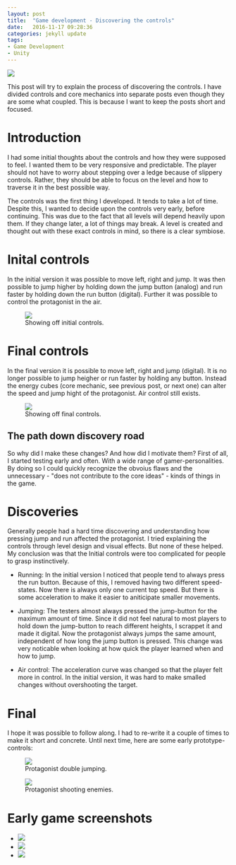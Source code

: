 ```yaml
---
layout: post
title:  "Game development - Discovering the controls"
date:   2016-11-17 09:28:36
categories: jekyll update
tags:
- Game Development
- Unity
---
```


<img src="{{ site.baseurl }}/assets/GameDevelopmentPosts/1_Introduction/header.png"/>

This post will try to explain the process of discovering the controls. I have divided controls and core mechanics into separate posts even though they are some what coupled. This is because I want to keep the posts short and focused.

# Introduction #

I had some initial thoughts about the controls and how they were supposed to feel. I wanted them to be very responsive and predictable. The player should not have to worry about stepping over a ledge because of slippery controls. Rather, they should be able to focus on the level and how to traverse it in the best possible way.

The controls was the first thing I developed. It tends to take a lot of time. Despite this, I wanted to decide upon the controls very early, before continuing. This was due to the fact that all levels will depend heavily upon them. If they change later, a lot of things may break. A level is created and thought out with these exact controls in mind, so there is a clear symbiose.

# Inital controls #
In the initial version it was possible to move left, right and jump. It was then possible to jump higher by holding down the jump button (analog) and run faster by holding down the run button (digital). Further it was possible to control the protagonist in the air.

<figure>
  <img src="{{ site.baseurl }}/assets/GameDevelopmentPosts/1_Introduction/JumpEnergy.gif"/>
  <figcaption>Showing off initial controls.</figcaption>
</figure>

# Final controls #
In the final version it is possible to move left, right and jump (digital). It is no longer possible to jump heigher or run faster by holding any button. Instead the energy cubes (core mechanic, see previous post, or next one) can alter the speed and jump hight of the protagonist. Air control still exists.

<figure>
  <img src="{{ site.baseurl }}/assets/GameDevelopmentPosts/1_Introduction/JumpEnergy.gif"/>
  <figcaption>Showing off final controls.</figcaption>
</figure>

## The path down discovery road ##
So why did I make these changes? And how did I motivate them? 
First of all, I started testing early and often. With a wide range of gamer-personalities. By doing so I could quickly recognize the obvoius flaws and the unnecessary - "does not contribute to the core ideas" - kinds of things in the game.

# Discoveries #

Generally people had a hard time discovering and understanding how pressing jump and run affected the protagonist. I tried explaining the controls through level design and visual effects. But none of these helped. My conclusion was that the Initial controls were too complicated for people to grasp instinctively.

- Running: In the initial version I noticed that people tend to always press the run button. Because of this, I removed having two different speed-states. Now there is always only one current top speed. But there is some acceleration to make it easier to aniticipate smaller movements.

- Jumping: The testers almost always pressed the jump-button for the maximum amount of time. Since it did not feel natural to most players to hold down the jump-button to reach different heights, I scrappet it and made it digital. Now the protagonist always jumps the same amount, independent of how long the jump button is pressed. This change was very noticable when looking at how quick the player learned when and how to jump.

- Air control: The acceleration curve was changed so that the player felt more in control. In the initial version, it was hard to make smalled changes without overshooting the target.

# Final #
I hope it was possible to follow along. I had to re-write it a couple of times to make it short and concrete. Until next time, here are some early prototype-controls:

<figure>
  <img src="{{ site.baseurl }}/assets/GameDevelopmentPosts/1_Introduction/JumpEnergy.gif"/>
  <figcaption>Protagonist double jumping.</figcaption>
</figure>

<figure>
  <img src="{{ site.baseurl }}/assets/GameDevelopmentPosts/1_Introduction/JumpEnergy.gif"/>
  <figcaption>Protagonist shooting enemies.</figcaption>
</figure>

# Early game screenshots #

<div class="postimages">
	<ul>
		<li><a href="{{ site.baseurl }}/assets/GameDevelopmentPosts/1_Introduction/1.png">
			<img src="{{ site.baseurl }}/assets/GameDevelopmentPosts/1_Introduction/1.png"/>
		</a>
		</li>
		  	<li><a href="{{ site.baseurl }}/assets/GameDevelopmentPosts/1_Introduction/2.png">
			<img src="{{ site.baseurl }}/assets/GameDevelopmentPosts/1_Introduction/2.png"/>
		</a>
		</li>
		  	<li><a href="{{ site.baseurl }}/assets/GameDevelopmentPosts/1_Introduction/3.png">
			<img src="{{ site.baseurl }}/assets/GameDevelopmentPosts/1_Introduction/3.png"/>
		</a>
		</li>
	</ul>
</div>